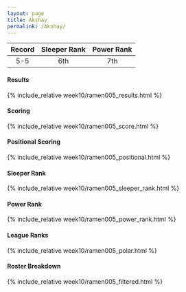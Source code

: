 ```yaml
---
layout: page
title: Akshay
permalink: /Akshay/
---
```


Record | Sleeper Rank | Power Rank               
:--: | :--: | :--:
5-5 | 6th | 7th   

#### Results
{% include_relative week10/ramen005_results.html %}

#### Scoring
{% include_relative week10/ramen005_score.html %}

#### Positional Scoring
{% include_relative week10/ramen005_positional.html %}

#### Sleeper Rank
{% include_relative week10/ramen005_sleeper_rank.html %}

#### Power Rank
{% include_relative week10/ramen005_power_rank.html %}

#### League Ranks
{% include_relative week10/ramen005_polar.html %}

#### Roster Breakdown
{% include_relative week10/ramen005_filtered.html %}
